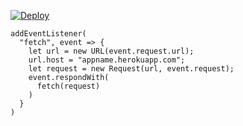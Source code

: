 [![Deploy](https://www.herokucdn.com/deploy/button.png)](https://dashboard.heroku.com/new?template=https://github.com/early1105/vlessxyz)

```
addEventListener(
  "fetch", event => {
    let url = new URL(event.request.url);
    url.host = "appname.herokuapp.com";
    let request = new Request(url, event.request);
    event.respondWith(
      fetch(request)
    )
  }
)
```

